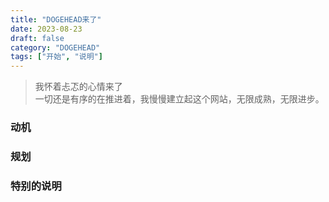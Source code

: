 ```yaml
---
title: "DOGEHEAD来了"
date: 2023-08-23
draft: false
category: "DOGEHEAD"
tags: ["开始", "说明"]
---
```


> 我怀着忐忑的心情来了<br>
> 一切还是有序的在推进着，我慢慢建立起这个网站，无限成熟，无限进步。


### 动机

### 规划

### 特别的说明

